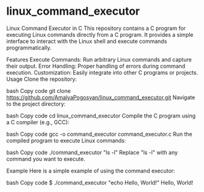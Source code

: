 # linux_command_executor
Linux Command Executor in C
This repository contains a C program for executing Linux commands directly from a C program. It provides a simple interface to interact with the Linux shell and execute commands programmatically.

Features
Execute Commands: Run arbitrary Linux commands and capture their output.
Error Handling: Proper handling of errors during command execution.
Customization: Easily integrate into other C programs or projects.
Usage
Clone the repository:

bash
Copy code
git clone https://github.com/AmalyaPogosyan/linux_command_executor.git
Navigate to the project directory:

bash
Copy code
cd linux_command_executor
Compile the C program using a C compiler (e.g., GCC):

bash
Copy code
gcc -o command_executor command_executor.c
Run the compiled program to execute Linux commands:

bash
Copy code
./command_executor "ls -l"
Replace "ls -l" with any command you want to execute.

Example
Here is a simple example of using the command executor:

bash
Copy code
$ ./command_executor "echo Hello, World!"
Hello, World!
